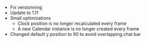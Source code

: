 - Fix versionning
- Update to 1.11
- Small optimizations
	* Clock position is no longer recalculated every frame
	* A new Calendar instance is no longer created every frame
- Changed default y position to 90 to avoid overlapping chat bar